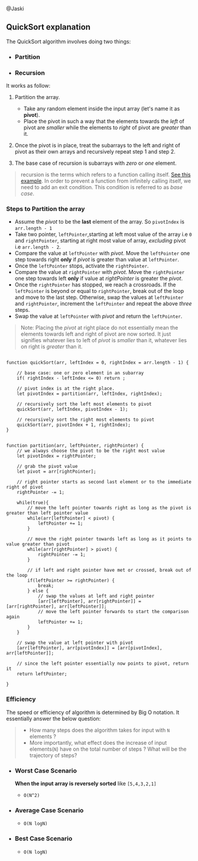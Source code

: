 @Jaski

## QuickSort explanation

The QuickSort algorithm involves doing two things:
- ### Partition
- ### Recursion

It works as follow:
1. Partition the array.
    - Take any random element inside the input array (let's name it as **pivot**).
    - Place the pivot in such a way that the elements towards the _left_ of pivot are _smaller_ while the elements to _right_ of pivot are _greater_ than it.

2. Once the pivot is in place, treat the subarrays to the left and right of pivot as their own arrays and recursively repeat step 1 and step 2.
3. The base case of recursion is subarrays with _zero_ or _one_ element.

> recursion is the terms which refers to a function calling itself. [See this example](https://bigfrontend.dev/problem/Generate-Fibonacci-Number-with-recursion). In order to prevent a function from infinitely calling itself, we need to add an exit condition. This condition is referred to as _base case_.

### Steps to Partition the array
- Assume the _pivot_ to be the **last** element of the array. So `pivotIndex` is `arr.length - 1`
- Take two pointer, `leftPointer`,starting at left most value of the array i.e `0` and `rightPointer`, starting at right most value of array, _excluding_ pivot i.e `arr.length - 2`.
- Compare the value at `leftPointer` with _pivot_. Move the `leftPointer` one step towards right **only** if _pivot_ is greater than value at `leftPointer`.
- Once the `leftPointer` stops, activate the `rightPointer`.
- Compare the value at `rightPointer` with _pivot_. Move the `rightPointer` one step towards left **only** if value at _rightPointer_ is greater the _pivot_.
- Once the `rightPointer` has stopped, we reach a crossroads. If the `leftPointer` is beyond or equal to `rightPointer`, break out of the loop and move to the last step. Otherwise, swap the values at `leftPointer` and `rightPointer`, increment the `leftPointer` and repeat the above _three_ steps.
- Swap the value at `leftPointer` with _pivot_ and return the `leftPointer`.

> Note: Placing the _pivot_ at right place do not essentially mean the elements towards left and right of pivot are now sorted. It just signifies whatever lies to left of _pivot_ is _smaller_ than it, whatever lies on right is _greater_ than it.

```

function quickSort(arr, leftIndex = 0, rightIndex = arr.length - 1) {

    // base case: one or zero element in an subarray
    if( rightIndex - leftIndex <= 0) return ;

    // pivot index is at the right place.
    let pivotIndex = partition(arr, leftIndex, rightIndex);

    // recursively sort the left most elements to pivot
    quickSort(arr, leftIndex, pivotIndex - 1);

    // recursively sort the right most elements to pivot
    quickSort(arr, pivotIndex + 1, rightIndex);
}


function partition(arr, leftPointer, rightPointer) {
    // we always choose the pivot to be the right most value
    let pivotIndex = rightPointer;

    // grab the pivot value
    let pivot = arr[rightPointer];
     
    // right pointer starts as second last element or to the immediate right of pivot
    rightPointer -= 1;

    while(true){
        // move the left pointer towards right as long as the pivot is greater than left pointer value
        while(arr[leftPointer] < pivot) {
            leftPointer += 1;
        }

        // move the right pointer towards left as long as it points to value greater than pivot
        while(arr[rightPointer] > pivot) {
            rightPointer -= 1;
        }

        // if left and right pointer have met or crossed, break out of the loop
        if(leftPointer >= rightPointer) {
            break;
        } else {
            // swap the values at left and right pointer
            [arr[leftPointer], arr[rightPointer]] = [arr[rightPointer], arr[leftPointer]];
            // move the left pointer forwards to start the comparison again
            leftPointer += 1;
        }
    }

    // swap the value at left pointer with pivot
    [arr[leftPointer], arr[pivotIndex]] = [arr[pivotIndex], arr[leftPointer]];
    
    // since the left pointer essentially now points to pivot, return it
    return leftPointer;

}

```

### Efficiency
The speed or efficiency of algorithm is determined by Big O notation. It essentially answer the below question:
> - How many steps does the algorithm takes for input with `N` elements ?
> - More importantly, what effect does the increase of input elements(`N`) have on the total number of steps ? What will be the trajectory of steps?

- ### Worst Case Scenario 
    **When the input array is reversely sorted** like `[5,4,3,2,1]`
    - `O(N^2)`  

- ### Average Case Scenario
    - `O(N logN)`

- ### Best Case Scenario
    - `O(N logN)`